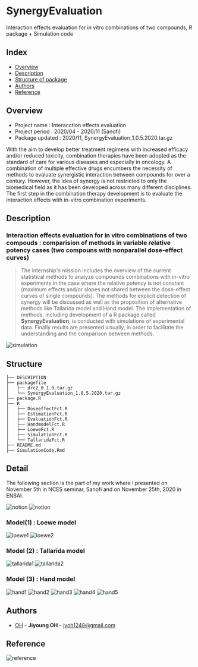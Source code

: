 # SynergyEvaluation
Interaction effects evaluation for in vitro combinations of two compounds, R package + Simulation code

## Index
  - [Overview](#Overview) 
  - [Description](#Description) 
  - [Structure of package](#Structure)
  - [Authors](#Authors)
  - [Reference](#Reference)

## Overview
- Project name : Interacction effects evaluation
- Project period : 2020/04 - 2020/11 (Sanofi)
- Package updated : 2020/11, SynergyEvaluation_1.0.5.2020.tar.gz


With the aim to develop better treatment regimens with increased efficacy and/or reduced toxicity, combination therapies have been adopted as the standard of care for various diseases and especially in oncology. A combination of multiple effective drugs encumbers the necessity of methods to evaluate synergistic interaction between compounds for over a century. However, the idea of synergy is not restricted to only the biomedical field as it has been developed across many different disciplines. The first step in the combination therapy development is to evaluate the interaction effects with in-vitro combination experiments.


## Description

### Interaction effects evaluation for in vitro combinations of two compouds : comparision of methods in variable relative potency cases (two compouns with nonparallel dose-effect curves)


> The internship's mission includes the overview of the current statistical methods to analyze compounds combinations with in-vitro experiments in the case where the relative potency is not constant (maximum effects and/or slopes not shared between the dose-effect curves of single compounds). The methods for explicit detection of synergy will be discussed as well as the proposition of alternative methods like Tallarida model and Hand model. The implementation of methods, including development of a R package called **SynergyEvaluation**, is conducted with simulations of experimental data. Finally results are presented visually, in order to facilitate the understanding and the comparison between methods.

![simulation](/source/simulation.png)


## Structure
```
├── DESCRIPTION
├── packagefile
│   ├── drc2_0.1.0.tar.gz
│   └── SynergyEvaluation_1.0.5.2020.tar.gz
├── package.R
├── R
│   ├── DoseeffectFct.R
│   ├── EstimationFct.R
│   ├── EvaluationFct.R
│   ├── HandmodelFct.R
│   ├── LoeweFct.R
│   ├── SimulationFct.R
│   └── TallaridaFct.R
├── README.md
├── SimulationCode.Rmd
```

## Detail

The following section is the part of my work where I presented on November 5th in NCES seminar, Sanofi and on November 25th, 2020 in ENSAI. 

![notion](/source/notion0.png)
![notion](/source/notion.png)

### Model(1) : Loewe model

![loewe1](/source/loewe1.png)
![loewe2](/source/loewe2.png)

### Model (2) : Tallarida model

![tallarida1](/source/tallarida1.png)
![tallarida2](/source/tallarida2.png)


### Model (3) : Hand model


![hand1](/source/hand1.png)
![hand2](/source/hand2.png)
![hand3](/source/hand3.png)
![hand4](/source/hand4.png)
![hand5](/source/hand5.png)


## Authors
  - [OH](https://github.com/jyoh1248) - **Jiyoung OH** - <jyoh1248@gmail.com>

## Reference    
![reference](/source/reference.png)
